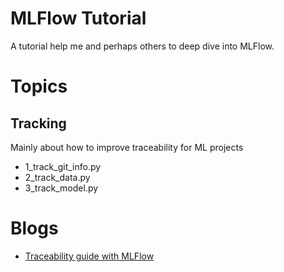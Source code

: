 
# MLFlow Tutorial

A tutorial help me and perhaps others to deep dive into MLFlow.

# Topics

## Tracking
Mainly about how to improve traceability for ML projects
- 1_track_git_info.py
- 2_track_data.py
- 3_track_model.py

# Blogs
- [Traceability guide with MLFlow](https://medium.com/@haonan.liu.edu/traceability-guide-with-mlflow-7fc998591a90)
